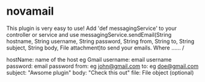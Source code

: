 novamail
========
This plugin is very easy to use! Add 'def messagingService' to your controller or service and use messagingService.sendEmail(String hostname, String username, String password, String from, String to, String subject, String body, File attachment)to send your emails.
Where ...... /

hostName: name of the host eg Gmail
username: email username
password: email password
from: eg john@gmail.com
to: eg doe@gmail.com
subject: "Awsome plugin"
body: "Check this out"
file: File object (optional)

